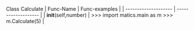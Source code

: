 Class Calculate 
| Func-Name |  Func-examples |
| -------------------- | ------------------- |
| __init__(self,number) | \>>> import matics.main as m \>>> m.Calculate(5) |
 
